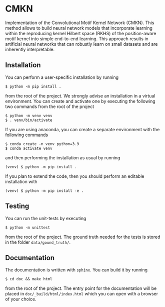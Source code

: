 # CMKN

Implementation of the Convolutional Motif Kernel Network (CMKN). This method allows to build neural network models that
incorporate learning within the reproducing kernel Hilbert space (RKHS) of the position-aware motif kernel into simple 
end-to-end learning. This approach results in artificial neural networks that can robustly learn on small datasets and 
are inherently interpretable. 

## Installation

You can perform a user-specific installation by running

    $ python -m pip install .

from the root of the project. We strongly advise an installation in a virtual environment. You can create and activate 
one by executing the following two commands from the root of the project

    $ python -m venv venv
    $ . venv/bin/activate

If you are using anaconda, you can create a separate environment with the following commands

    $ conda create -n venv python=3.9
    $ conda activate venv

and then performing the installation as usual by running

    (venv) $ python -m pip install .

If you plan to extend the code, then you should perform an editable installation with

    (venv) $ python -m pip install -e .

## Testing

You can run the unit-tests by executing

    $ python -m unittest

from the root of the project. The ground truth needed for the tests is stored in the folder `data/gound_truth/`.

## Documentation

The documentation is written with `sphinx`. You can build it by running

    $ cd doc && make html

from the root of the project. The entry point for the documentation will be placed in `doc/_build/html/index.html` which you can open with a browser of your choice.